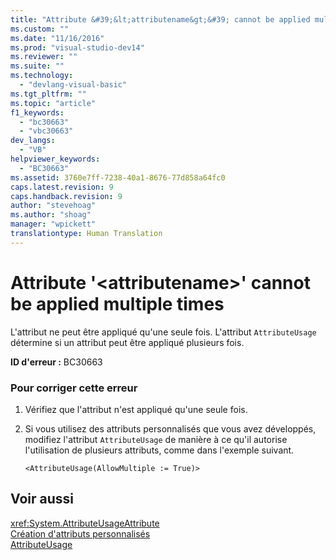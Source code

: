 ```yaml
---
title: "Attribute &#39;&lt;attributename&gt;&#39; cannot be applied multiple times | Microsoft Docs"
ms.custom: ""
ms.date: "11/16/2016"
ms.prod: "visual-studio-dev14"
ms.reviewer: ""
ms.suite: ""
ms.technology: 
  - "devlang-visual-basic"
ms.tgt_pltfrm: ""
ms.topic: "article"
f1_keywords: 
  - "bc30663"
  - "vbc30663"
dev_langs: 
  - "VB"
helpviewer_keywords: 
  - "BC30663"
ms.assetid: 3760e7ff-7238-40a1-8676-77d858a64fc0
caps.latest.revision: 9
caps.handback.revision: 9
author: "stevehoag"
ms.author: "shoag"
manager: "wpickett"
translationtype: Human Translation
---
```

# Attribute &#39;&lt;attributename&gt;&#39; cannot be applied multiple times
L'attribut ne peut être appliqué qu'une seule fois.  L'attribut `AttributeUsage` détermine si un attribut peut être appliqué plusieurs fois.  
  
 **ID d'erreur :** BC30663  
  
### Pour corriger cette erreur  
  
1.  Vérifiez que l'attribut n'est appliqué qu'une seule fois.  
  
2.  Si vous utilisez des attributs personnalisés que vous avez développés, modifiez l'attribut `AttributeUsage` de manière à ce qu'il autorise l'utilisation de plusieurs attributs, comme dans l'exemple suivant.  
  
    ```  
    <AttributeUsage(AllowMultiple := True)>  
    ```  
  
## Voir aussi  
 <xref:System.AttributeUsageAttribute>   
 [Création d'attributs personnalisés](../Topic/Creating%20Custom%20Attributes%20\(C%23%20and%20Visual%20Basic\).md)   
 [AttributeUsage](../Topic/AttributeUsage%20\(C%23%20and%20Visual%20Basic\).md)